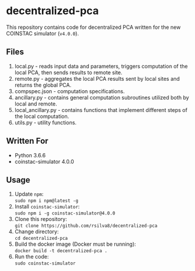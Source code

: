 # decentralized-pca
This repository contains code for decentralized PCA written for the new COINSTAC simulator (`v4.0.0`).

## Files
1. local.py - reads input data and parameters, triggers computation of the local PCA, then sends results to remote site.
2. remote.py - aggregates the local PCA results sent by local sites and returns the global PCA.
3. compspec.json - computation specifications.
4. ancillary.py - contains general computation subroutines utilized both by local and remote.
5. local_ancillary.py - contains functions that implement different steps of the local computation.
6. utils.py - utility functions.

## Written For
- Python 3.6.6
- coinstac-simulator 4.0.0

## Usage
1. Update `npm`:\
`sudo npm i npm@latest -g`
2. Install `coinstac-simulator`:\
`sudo npm i -g coinstac-simulator@4.0.0`
3. Clone this repository:\
`git clone https://github.com/rsilva8/decentralized-pca`
4. Change directory:\
`cd decentralized-pca`
5. Build the docker image (Docker must be running):\
`docker build -t decentralized-pca .`
7. Run the code:\
`sudo coinstac-simulator`
